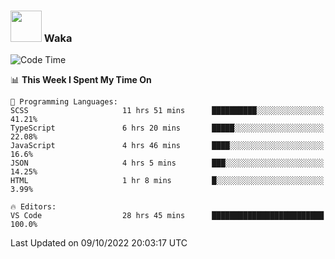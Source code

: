 ### <img src="https://media.giphy.com/media/VgCDAzcKvsR6OM0uWg/giphy.gif" width="50"> Waka

  <!--START_SECTION:waka-->
![Code Time](http://img.shields.io/badge/Code%20Time-921%20hrs%2052%20mins-blue)

📊 **This Week I Spent My Time On** 

```text
💬 Programming Languages: 
SCSS                     11 hrs 51 mins      ██████████░░░░░░░░░░░░░░░   41.21% 
TypeScript               6 hrs 20 mins       █████░░░░░░░░░░░░░░░░░░░░   22.08% 
JavaScript               4 hrs 46 mins       ████░░░░░░░░░░░░░░░░░░░░░   16.6% 
JSON                     4 hrs 5 mins        ███░░░░░░░░░░░░░░░░░░░░░░   14.25% 
HTML                     1 hr 8 mins         █░░░░░░░░░░░░░░░░░░░░░░░░   3.99%

🔥 Editors: 
VS Code                  28 hrs 45 mins      █████████████████████████   100.0%

```


 Last Updated on 09/10/2022 20:03:17 UTC
<!--END_SECTION:waka-->
